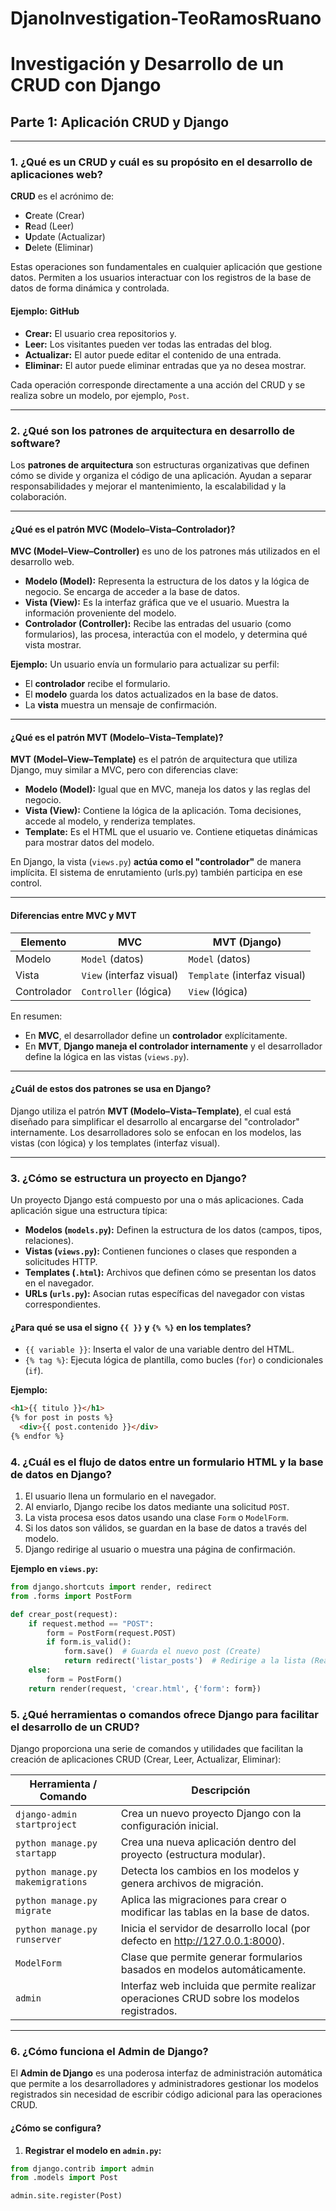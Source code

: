 # DjanoInvestigation-TeoRamosRuano

# Investigación y Desarrollo de un CRUD con Django

## Parte 1: Aplicación CRUD y Django

---

### 1. ¿Qué es un CRUD y cuál es su propósito en el desarrollo de aplicaciones web?

**CRUD** es el acrónimo de:
- **C**reate (Crear)
- **R**ead (Leer)
- **U**pdate (Actualizar)
- **D**elete (Eliminar)

Estas operaciones son fundamentales en cualquier aplicación que gestione datos. Permiten a los usuarios interactuar con los registros de la base de datos de forma dinámica y controlada.

#### Ejemplo: **GitHub**

- **Crear:** El usuario crea repositorios y.
- **Leer:** Los visitantes pueden ver todas las entradas del blog.
- **Actualizar:** El autor puede editar el contenido de una entrada.
- **Eliminar:** El autor puede eliminar entradas que ya no desea mostrar.

Cada operación corresponde directamente a una acción del CRUD y se realiza sobre un modelo, por ejemplo, `Post`.

---

### 2. ¿Qué son los patrones de arquitectura en desarrollo de software?

Los **patrones de arquitectura** son estructuras organizativas que definen cómo se divide y organiza el código de una aplicación. Ayudan a separar responsabilidades y mejorar el mantenimiento, la escalabilidad y la colaboración.

---

#### ¿Qué es el patrón MVC (Modelo–Vista–Controlador)?

**MVC (Model–View–Controller)** es uno de los patrones más utilizados en el desarrollo web.

- **Modelo (Model):** Representa la estructura de los datos y la lógica de negocio. Se encarga de acceder a la base de datos.
- **Vista (View):** Es la interfaz gráfica que ve el usuario. Muestra la información proveniente del modelo.
- **Controlador (Controller):** Recibe las entradas del usuario (como formularios), las procesa, interactúa con el modelo, y determina qué vista mostrar.

**Ejemplo:**
Un usuario envía un formulario para actualizar su perfil:
- El **controlador** recibe el formulario.
- El **modelo** guarda los datos actualizados en la base de datos.
- La **vista** muestra un mensaje de confirmación.

---

#### ¿Qué es el patrón MVT (Modelo–Vista–Template)?

**MVT (Model–View–Template)** es el patrón de arquitectura que utiliza Django, muy similar a MVC, pero con diferencias clave:

- **Modelo (Model):** Igual que en MVC, maneja los datos y las reglas del negocio.
- **Vista (View):** Contiene la lógica de la aplicación. Toma decisiones, accede al modelo, y renderiza templates.
- **Template:** Es el HTML que el usuario ve. Contiene etiquetas dinámicas para mostrar datos del modelo.

En Django, la vista (`views.py`) **actúa como el "controlador"** de manera implícita. El sistema de enrutamiento (urls.py) también participa en ese control.

---

#### Diferencias entre MVC y MVT

| Elemento      | MVC                         | MVT (Django)                 |
|---------------|------------------------------|------------------------------|
| Modelo        | `Model` (datos)              | `Model` (datos)              |
| Vista         | `View` (interfaz visual)     | `Template` (interfaz visual) |
| Controlador   | `Controller` (lógica)        | `View` (lógica)              |

En resumen:
- En **MVC**, el desarrollador define un **controlador** explícitamente.
- En **MVT**, **Django maneja el controlador internamente** y el desarrollador define la lógica en las vistas (`views.py`).

---

#### ¿Cuál de estos dos patrones se usa en Django?

Django utiliza el patrón **MVT (Modelo–Vista–Template)**, el cual está diseñado para simplificar el desarrollo al encargarse del "controlador" internamente. Los desarrolladores solo se enfocan en los modelos, las vistas (con lógica) y los templates (interfaz visual).

---

### 3. ¿Cómo se estructura un proyecto en Django?

Un proyecto Django está compuesto por una o más aplicaciones. Cada aplicación sigue una estructura típica:

- **Modelos (`models.py`):** Definen la estructura de los datos (campos, tipos, relaciones).
- **Vistas (`views.py`):** Contienen funciones o clases que responden a solicitudes HTTP.
- **Templates (`.html`):** Archivos que definen cómo se presentan los datos en el navegador.
- **URLs (`urls.py`):** Asocian rutas específicas del navegador con vistas correspondientes.

#### ¿Para qué se usa el signo `{{ }}` y `{% %}` en los templates?

- `{{ variable }}`: Inserta el valor de una variable dentro del HTML.
- `{% tag %}`: Ejecuta lógica de plantilla, como bucles (`for`) o condicionales (`if`).

**Ejemplo:**
```html
<h1>{{ titulo }}</h1>
{% for post in posts %}
  <div>{{ post.contenido }}</div>
{% endfor %}
```
### 4. ¿Cuál es el flujo de datos entre un formulario HTML y la base de datos en Django?

1. El usuario llena un formulario en el navegador.
2. Al enviarlo, Django recibe los datos mediante una solicitud `POST`.
3. La vista procesa esos datos usando una clase `Form` o `ModelForm`.
4. Si los datos son válidos, se guardan en la base de datos a través del modelo.
5. Django redirige al usuario o muestra una página de confirmación.

**Ejemplo en `views.py`:**
```python
from django.shortcuts import render, redirect
from .forms import PostForm

def crear_post(request):
    if request.method == "POST":
        form = PostForm(request.POST)
        if form.is_valid():
            form.save()  # Guarda el nuevo post (Create)
            return redirect('listar_posts')  # Redirige a la lista (Read)
    else:
        form = PostForm()
    return render(request, 'crear.html', {'form': form})
```
### 5. ¿Qué herramientas o comandos ofrece Django para facilitar el desarrollo de un CRUD?

Django proporciona una serie de comandos y utilidades que facilitan la creación de aplicaciones CRUD (Crear, Leer, Actualizar, Eliminar):

| Herramienta / Comando         | Descripción                                                                 |
|-------------------------------|-----------------------------------------------------------------------------|
| `django-admin startproject`   | Crea un nuevo proyecto Django con la configuración inicial.                |
| `python manage.py startapp`   | Crea una nueva aplicación dentro del proyecto (estructura modular).        |
| `python manage.py makemigrations` | Detecta los cambios en los modelos y genera archivos de migración.        |
| `python manage.py migrate`    | Aplica las migraciones para crear o modificar las tablas en la base de datos. |
| `python manage.py runserver`  | Inicia el servidor de desarrollo local (por defecto en http://127.0.0.1:8000). |
| `ModelForm`                   | Clase que permite generar formularios basados en modelos automáticamente. |
| `admin`                       | Interfaz web incluida que permite realizar operaciones CRUD sobre los modelos registrados. |

---

### 6. ¿Cómo funciona el Admin de Django?

El **Admin de Django** es una poderosa interfaz de administración automática que permite a los desarrolladores y administradores gestionar los modelos registrados sin necesidad de escribir código adicional para las operaciones CRUD.

#### ¿Cómo se configura?

1. **Registrar el modelo en `admin.py`:**

```python
from django.contrib import admin
from .models import Post

admin.site.register(Post)
